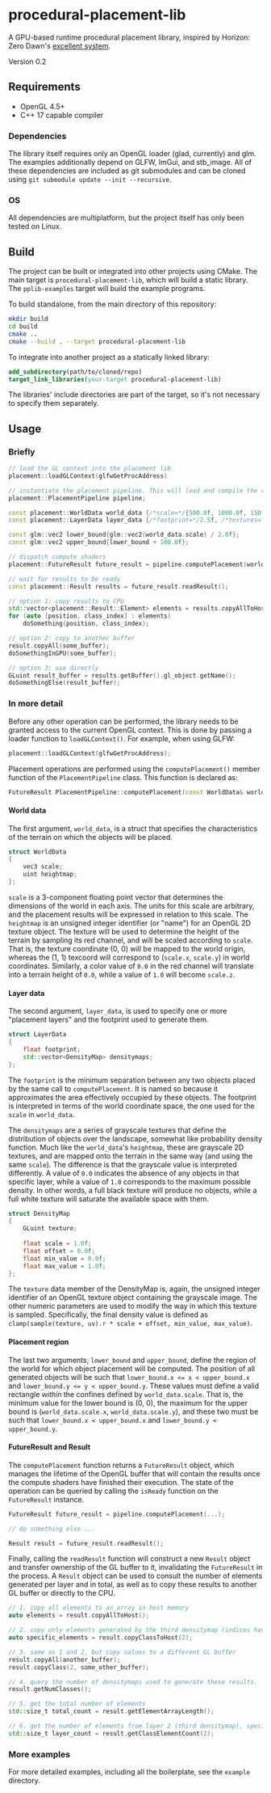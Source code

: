 # procedural-placement-lib
A GPU-based runtime procedural placement library, inspired by Horizon: Zero Dawn's [excellent system](https://youtu.be/ToCozpl1sYY).

Version 0.2

## Requirements
- OpenGL 4.5+
- C++ 17 capable compiler

### Dependencies
The library itself requires only an OpenGL loader (glad, currently) and glm. The examples additionally depend on GLFW, ImGui, and stb_image. All of these dependencies are included as git submodules and can be cloned using `git submodule update --init --recursive`.

### OS
All dependencies are multiplatform, but the project itself has only been tested on Linux.

## Build
The project can be built or integrated into other projects using CMake. The main target is `procedural-placement-lib`, which will build a static library. The `pplib-examples` target will build the example programs.

To build standalone, from the main directory of this repository:
```bash
mkdir build
cd build
cmake ..
cmake --build . --target procedural-placement-lib
```

To integrate into another project as a statically linked library:
```cmake
add_subdirectory(path/to/cloned/repo)
target_link_libraries(your-target procedural-placement-lib)
```
The libraries' include directories are part of the target, so it's not necessary to specify them separately.

## Usage
### Briefly
```cpp
// load the GL context into the placement lib
placement::loadGLContext(glfwGetProcAddress)

// instantiate the placement pipeline. This will load and compile the required compute shaders.
placement::PlacementPipeline pipeline;

const placement::WorldData world_data {/*scale=*/{500.0f, 1000.0f, 150.0f}, /*heightmap=*/height_texture};
const placement::LayerData layer_data {/*footprint=*/2.5f, /*textures=*/{{density_texture_0}, {density_texture_1}, {density_texture_2}}};

const glm::vec2 lower_bound{glm::vec2(world_data.scale) / 2.0f};
const glm::vec2 upper_bound{lower_bound + 100.0f};

// dispatch compute shaders
placement::FutureResult future_result = pipeline.computePlacement(world_data, layer_data, lower_bound, upper_bound);

// wait for results to be ready
const placement::Result results = future_result.readResult();

// option 1: copy results to CPU
std::vector<placement::Result::Element> elements = results.copyAllToHost();
for (auto [position, class_index] : elements)
    doSomething(position, class_index);

// option 2: copy to another buffer
result.copyAll(some_buffer);
doSomethingInGPU(some_buffer);

// option 3: use directly
GLuint result_buffer = results.getBuffer().gl_object.getName();
doSomethingElse(result_buffer);

```
### In more detail
Before any other operation can be performed, the library needs to be granted access to the current OpenGL context. This is done by passing a loader function to `loadGLContext()`. For example, when using GLFW:
```cpp
placement::loadGLContext(glfwGetProcAddress);
```
Placement operations are performed using the `computePlacement()` member function of the `PlacementPipeline` class. This function is declared as:
```cpp
FutureResult PlacementPipeline::computePlacement(const WorldData& world_data, const LayerData& layer_data, vec2 lower_bound, vec2 upper_bound);
```

#### World data
The first argument, `world_data`, is a struct that specifies the characteristics of the terrain on which the objects will be placed.
```cpp
struct WorldData
{ 
    vec3 scale;
    uint heightmap;
};
```
`scale` is a 3-component floating point vector that determines the dimensions of the world in each axis. The units for this scale are arbitrary, and the placement results will be expressed in relation to this scale. The `heightmap` is an unsigned integer identifier (or "name") for an OpenGL 2D texture object. The texture will be used to determine the height of the terrain by sampling its red channel, and will be scaled according to `scale`. That is, the texture coordinate (0, 0) will be mapped to the world origin, whereas the (1, 1) texcoord will correspond to (`scale.x`, `scale.y`) in world coordinates. Similarly, a color value of `0.0` in the red channel will translate into a terrain height of `0.0`, while a value of `1.0` will become `scale.z`.

#### Layer data
The second argument, `layer_data`, is used to specify one or more "placement layers" and the footprint used to generate them.
```cpp
struct LayerData
{ 
    float footprint;
    std::vector<DensityMap> densitymaps;
};
```
The `footprint` is the minimum separation between any two objects placed by the same call to `computePlacement`. It is named so because it approximates the area effectively occupied by these objects. The footprint is interpreted in terms of the world coordinate space, the one used for the `scale` in `world_data`.

The `densitymaps` are a series of grayscale textures that define the distribution of objects over the landscape, somewhat like probability density function. Much like the `world_data`'s `heightmap`, these are grayscale 2D textures, and are mapped onto the terrain in the same way (and using the same `scale`). The difference is that the grayscale value is interpreted differently. A value of `0.0` indicates the absence of any objects in that specific layer, while a value of `1.0` corresponds to the maximum possible density. In other words, a full black texture will produce no objects, while a full white texture will saturate the available space with them.

```cpp
struct DensityMap
{ 
    GLuint texture;
    
    float scale = 1.0f;
    float offset = 0.0f;
    float min_value = 0.0f;
    float max_value = 1.0f;
};
```

The `texture` data member of the DensityMap is, again, the unsigned integer identifier of an OpenGL texture object containing the grayscale image. The other numeric parameters are used to modify the way in which this texture is sampled. Specifically, the final density value is defined as `clamp(sample(texture, uv).r * scale + offset, min_value, max_value)`.

#### Placement region
The last two arguments, `lower_bound` and `upper_bound`, define the region of the world for which object placement will be computed. The position of all generated objects will be such that `lower_bound.x <= x < upper_bound.x` and `lower_bound.y <= y < upper_bound.y`. These values must define a valid rectangle _within_ the confines defined by `world_data.scale`. That is, the minimum value for the lower bound is (0, 0), the maximum for the upper bound is (`world_data.scale.x`, `world_data.scale.y`), and these two must be such that `lower_bound.x < upper_bound.x` and `lower_bound.y < upper_bound.y`.

#### FutureResult and Result
The `computePlacement` function returns a `FutureResult` object, which manages the lifetime of the OpenGL buffer that will contain the results once the compute shaders have finished their execution. The state of the operation can be queried by calling the `isReady` function on the `FutureResult` instance.
```cpp
FutureResult future_result = pipeline.computePlacement(...);

// do something else ... 

Result result = future_result.readResult();
```

Finally, calling the `readResult` function will construct a new `Result` object and transfer ownership of the GL buffer to it, invalidating the `FutureResult` in the process. A `Result` object can be used to consult the number of elements generated per layer and in total, as well as to copy these results to another GL buffer or directly to the CPU.

```cpp
// 1. copy all elements to an array in host memory
auto elements = result.copyAllToHost();

// 2. copy only elements generated by the third densitymap (indices have base 0)
auto specific_elements = result.copyClassToHost(2);

// 3. same as 1 and 2, but copy values to a different GL buffer
result.copyAll(another_buffer);
result.copyClass(2, some_other_buffer);

// 4. query the number of densitymaps used to generate these results.
result.getNumClasses();

// 5. get the total number of elements
std::size_t total_count = result.getElementArrayLength();

// 6. get the number of elements from layer 2 (third densitymap), specifically 
std::size_t layer_count = result.getClassElementCount(2);
```

### More examples
For more detailed examples, including all the boilerplate, see the `example` directory.